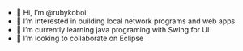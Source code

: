 - 👋 Hi, I’m @rubykoboi
- 👀 I’m interested in building local network programs and web apps
- 🌱 I’m currently learning java programing with Swing for UI
- 💞️ I’m looking to collaborate on Eclipse

<!---
rubykoboi/rubykoboi is a ✨ special ✨ repository because its `README.md` (this file) appears on your GitHub profile.
You can click the Preview link to take a look at your changes.
--->
